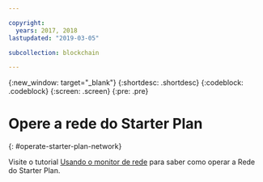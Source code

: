 ```yaml
---

copyright:
  years: 2017, 2018
lastupdated: "2019-03-05"

subcollection: blockchain

---
```


{:new_window: target="_blank"}
{:shortdesc: .shortdesc}
{:codeblock: .codeblock}
{:screen: .screen}
{:pre: .pre}

# Opere a rede do Starter Plan
{: #operate-starter-plan-network}

Visite o tutorial [Usando o monitor de rede](/docs/services/blockchain/v10_dashboard.html#ibp-dashboard) para saber como operar a Rede do Starter Plan.

